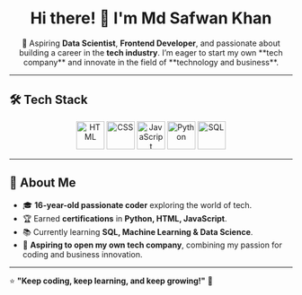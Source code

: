 <h1 align="center">Hi there! 👋 I'm Md Safwan Khan</h1>

<p align="center">
  🚀 Aspiring <strong>Data Scientist</strong>, <strong>Frontend Developer</strong>, and passionate about building a career in the <strong>tech industry</strong>.  
  I’m eager to start my own **tech company** and innovate in the field of **technology and business**.
</p>

---

## 🛠 Tech Stack  
<p align="center">
  <img src="https://cdn.jsdelivr.net/gh/devicons/devicon/icons/html5/html5-original.svg" width="50" height="50" alt="HTML" />
  <img src="https://cdn.jsdelivr.net/gh/devicons/devicon/icons/css3/css3-original.svg" width="50" height="50" alt="CSS" />
  <img src="https://cdn.jsdelivr.net/gh/devicons/devicon/icons/javascript/javascript-original.svg" width="50" height="50" alt="JavaScript" />
  <img src="https://cdn.jsdelivr.net/gh/devicons/devicon/icons/python/python-original.svg" width="50" height="50" alt="Python" />
  <img src="https://cdn.jsdelivr.net/gh/devicons/devicon/icons/mysql/mysql-original.svg" width="50" height="50" alt="SQL" />
</p>

---

## 🚀 About Me  
- 🎓 **16-year-old passionate coder** exploring the world of tech.  
- 🏆 Earned **certifications** in **Python, HTML, JavaScript**.   
- 📚 Currently learning **SQL, Machine Learning & Data Science**.  
- 💼 **Aspiring to open my own tech company**, combining my passion for coding and business innovation.

---

⭐ **"Keep coding, keep learning, and keep growing!"** 🚀